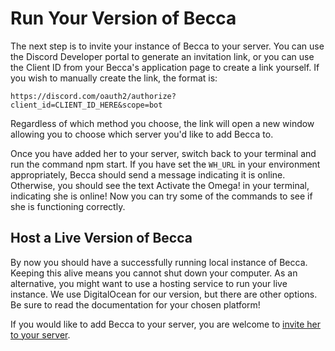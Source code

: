 # Run Your Version of Becca

The next step is to invite your instance of Becca to your server. You can use the Discord Developer portal to generate an invitation link, or you can use the Client ID from your Becca's application page to create a link yourself. If you wish to manually create the link, the format is:

`https://discord.com/oauth2/authorize?client_id=CLIENT_ID_HERE&scope=bot`

Regardless of which method you choose, the link will open a new window allowing you to choose which server you'd like to add Becca to.

Once you have added her to your server, switch back to your terminal and run the command npm start. If you have set the `WH_URL` in your environment appropriately, Becca should send a message indicating it is online. Otherwise, you should see the text Activate the Omega! in your terminal, indicating she is online! Now you can try some of the commands to see if she is functioning correctly.

## Host a Live Version of Becca

By now you should have a successfully running local instance of Becca. Keeping this alive means you cannot shut down your computer. As an alternative, you might want to use a hosting service to run your live instance. We use DigitalOcean for our version, but there are other options. Be sure to read the documentation for your chosen platform!

If you would like to add Becca to your server, you are welcome to [invite her to your server](http://invite.beccalyria.com).
